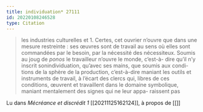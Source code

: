 ```yaml
---
title: individuation* 27111
id: 20220108246528
type: Citation
---
```


> les industries culturelles et 1. Certes, cet ouvrier n’ouvre que dans une mesure restreinte : ses œuvres sont de travail au sens où elles sont commandées par le besoin, par la nécessité des nécessiteux. Soumis au joug de *ponos* le travailleur n’ouvre le monde, c’est-à- dire qu’il n’y inscrit sonindividuation, qu’avec ses mains, que soumis aux condi- tions de la sphère de la production, c’est-à-dire maniant les outils et instruments de travail, à l’écart des clercs qui, libres de ces conditions, œuvrent et travaillent dans le domaine symbolique, maniant mentalement des signes qui ne leur appa- raissent pas

Lu dans *Mécréance et discrédit 1* [[20211125162124]], à propos de [[]]